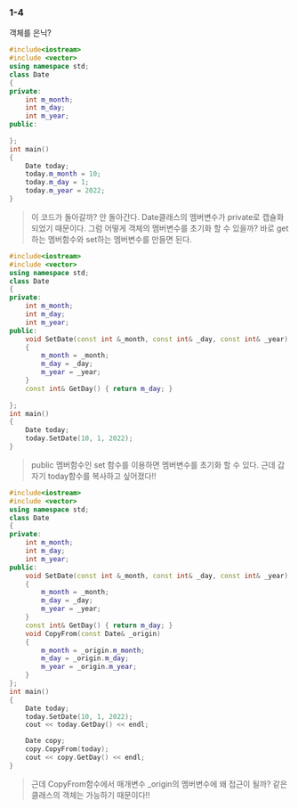 ### 1-4
객체를 은닉?

```cpp
#include<iostream>
#include <vector>
using namespace std;
class Date
{
private:
	int m_month;
	int m_day;
	int m_year; 
public:
	
};
int main()
{
	Date today;
	today.m_month = 10;
	today.m_day = 1;
	today.m_year = 2022;
}
```
>이 코드가 돌아갈까?
>안 돌아간다.
>Date클래스의 멤버변수가 private로 캡슐화 되었기 때문이다.
>그럼 어떻게 객체의 멤버변수를 초기화 할 수 있을까?
>바로 get하는 멤버함수와 set하는 멤버변수를 만들면 된다.
```cpp
#include<iostream>
#include <vector>
using namespace std;
class Date
{
private:
	int m_month;
	int m_day;
	int m_year; 
public:
	void SetDate(const int &_month, const int& _day, const int& _year)
	{
		m_month = _month;
		m_day = _day;
		m_year = _year;
	}
	const int& GetDay() { return m_day; }
	
};
int main()
{
	Date today;
	today.SetDate(10, 1, 2022);
}
```
>public 멤버함수인 set 함수를 이용하면 멤버변수를 초기화 할 수 있다.
>근데 갑자기 today함수를 복사하고 싶어졌다!!
```cpp
#include<iostream>
#include <vector>
using namespace std;
class Date
{
private:
	int m_month;
	int m_day;
	int m_year; 
public:
	void SetDate(const int &_month, const int& _day, const int& _year)
	{
		m_month = _month;
		m_day = _day;
		m_year = _year;
	}
	const int& GetDay() { return m_day; }
	void CopyFrom(const Date& _origin)
	{
		m_month = _origin.m_month;
		m_day = _origin.m_day;
		m_year = _origin.m_year;
	}
};
int main()
{
	Date today;
	today.SetDate(10, 1, 2022);
	cout << today.GetDay() << endl;

	Date copy;
	copy.CopyFrom(today);
	cout << copy.GetDay() << endl;
}
```
>근데 CopyFrom함수에서 매개변수 \_origin의 멤버변수에 왜 접근이 될까?
>같은 클래스의 객체는 가능하기 때문이다!!
